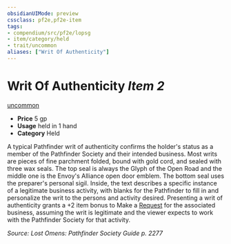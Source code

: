 ```yaml
---
obsidianUIMode: preview
cssclass: pf2e,pf2e-item
tags:
- compendium/src/pf2e/lopsg
- item/category/held
- trait/uncommon
aliases: ["Writ Of Authenticity"]
---
```

# Writ Of Authenticity *Item 2*  
[uncommon](/rules/traits/uncommon.md)  

- **Price** 5 gp
- **Usage** held in 1 hand
- **Category** Held

A typical Pathfinder writ of authenticity confirms the holder's status as a member of the Pathfinder Society and their intended business. Most writs are pieces of fine parchment folded, bound with gold cord, and sealed with three wax seals. The top seal is always the Glyph of the Open Road and the middle one is the Envoy's Alliance open door emblem. The bottom seal uses the preparer's personal sigil. Inside, the text describes a specific instance of a legitimate business activity, with blanks for the Pathfinder to fill in and personalize the writ to the persons and activity desired. Presenting a writ of authenticity grants a +2 item bonus to Make a [Request](/rules/actions/request.md) for the associated business, assuming the writ is legitimate and the viewer expects to work with the Pathfinder Society for that activity.

*Source: Lost Omens: Pathfinder Society Guide p. 2277*